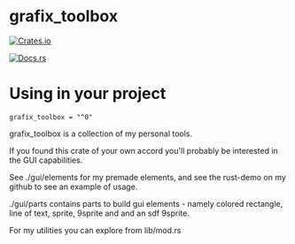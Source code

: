 # grafix_toolbox

[![Crates.io](https://crates.io/crates.io/tuple_swizzle)](https://crates.io/crates/grafix_toolbox)

[![Docs.rs](https://docs.rs/tuple_swizzle)](https://docs.rs/grafix_toolbox)

# Using in your project

~~~
grafix_toolbox = "^0"
~~~

grafix_toolbox is a collection of my personal tools.

If you found this crate of your own accord you'll probably be interested in the GUI capabilities.

See ./gui/elements for my premade elements, and see the rust-demo on my github to see an example of usage.

./gui/parts contains parts to build gui elements - namely colored rectangle, line of text, sprite, 9sprite and and an sdf 9sprite.

For my utilities you can explore from lib/mod.rs
